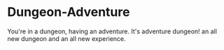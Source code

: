 # Dungeon-Adventure
You're in a dungeon, having an adventure. It's adventure dungeon! an all new dungeon and an all new experience.
